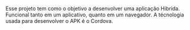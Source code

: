 Esse projeto tem como o objetivo a desenvolver uma aplicação Hibrida. Funcional tanto em um aplicativo, quanto em um navegador. A técnologia usada para desenvolver o APK é o Cordova.
